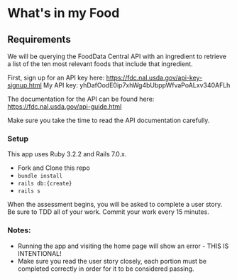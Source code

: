 # What's in my Food

## Requirements
We will be querying the FoodData Central API with an ingredient to retrieve a list of the ten most relevant foods that include that ingredient.

First, sign up for an API key here: https://fdc.nal.usda.gov/api-key-signup.html
My API key: yhDafOodE0ip7xhWg4bUbppWfvaPoALxv340AFLh


The documentation for the API can be found here: https://fdc.nal.usda.gov/api-guide.html

Make sure you take the time to read the API documentation carefully. 

### Setup

This app uses Ruby 3.2.2 and Rails 7.0.x. 

- Fork and Clone this repo
- `bundle install`
- `rails db:{create}`
- `rails s`

When the assessment begins, you will be asked to complete a user story. Be sure to TDD all of your work. Commit your work every 15 minutes.

### Notes:
  * Running the app and visiting the home page will show an error - THIS IS INTENTIONAL!
  * Make sure you read the user story closely, each portion must be completed correctly in order for it to be considered passing.
